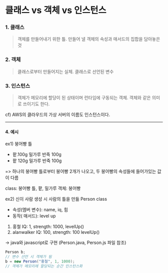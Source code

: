 # 클래스 vs 객체 vs 인스턴스

### 1. 클래스

> 객체를 만들어내기 위한 틀. 만들어 낼 객체의 속성과 매서드의 집합을 담아놓은 것

### 2. 객체

> 클래스로부터 만들어지는 실체. 클래스로 선언된 변수

### 3. 인스턴스

> 객체가 메모리에 할당이 된 상태이며 런타임에 구동되는 객체. 객체와 같은 의미로 쓰이기도 한다.

cf) AWS의 클라우드의 가상 서버의 이름도 인스턴스이다.

---

#### 4. 예시

ex1)
붕어빵 틀

- 팥.100g 밀가루 반죽 100g
- 팥 120g 밀가루 반죽 100g

=> 하나의 붕어빵 틀로부터 붕어빵 2개가 나오고, 두 붕어빵의 속성들에 들어가있는 값이 다름

class: 붕어빵 틀, 팥, 밀가루
객체: 붕어빵

ex2)
신이 사람 생성 시 사람의 틀을 만듦
Person class

- 속성(멤버 변수): name, iq, 힘
- 동작( 매서드): level up

1. 홍철 IQ: 1, strength: 1000, levelUp()
2. alanwalker IQ: 100, strength: 100 levelUp()

-> java와 javascript로 구현 (Person.java, Person.js 파일 참조)

```java
Person b;
// 변수 선언 시 객체가 됨
b = new Person("홍철", 1, 1000);
// 객체가 메모리에 할당되는 순간 인스턴스화
```
